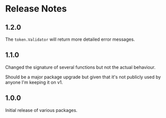 Release Notes
=============

## 1.2.0

The `token.Validator` will return more detailed error messages.

## 1.1.0

Changed the signature of several functions but not the actual behaviour.

Should be a major package upgrade but given that it's not publicly used by anyone I'm keeping it on v1.

## 1.0.0

Initial release of various packages.